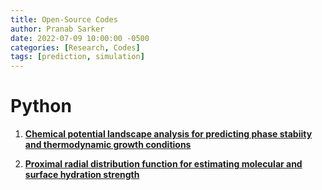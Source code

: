 ```yaml
---
title: Open-Source Codes
author: Pranab Sarker
date: 2022-07-09 10:00:00 -0500
categories: [Research, Codes]
tags: [prediction, simulation]
---
```

# Python
1. [**Chemical potential landscape analysis for predicting phase stabiity and thermodynamic growth conditions**](https://github.com/pranabbd/cztsseCPL)

2. [**Proximal radial distribution function for estimating molecular and surface hydration strength**](https://github.com/pranabbd/proxRDF)